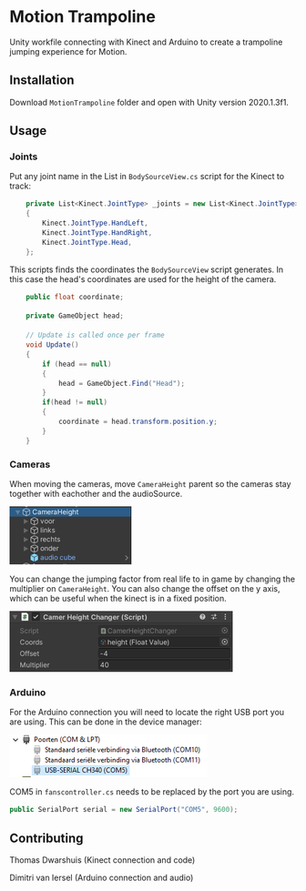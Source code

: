 # Motion Trampoline

Unity workfile connecting with Kinect and Arduino to create a trampoline jumping experience for Motion.

## Installation

Download ```MotionTrampoline``` folder and open with Unity version 2020.1.3f1.

## Usage

### Joints
Put any joint name in the List in ```BodySourceView.cs``` script for the Kinect to track:

```C#
    private List<Kinect.JointType> _joints = new List<Kinect.JointType>
    {
        Kinect.JointType.HandLeft,
        Kinect.JointType.HandRight,
        Kinect.JointType.Head,
    };
```

This scripts finds the coordinates the ```BodySourceView``` script generates. In this case the head's coordinates are used for the height of the camera.
```C#
    public float coordinate;

    private GameObject head;

    // Update is called once per frame
    void Update()
    {
        if (head == null)
        {
            head = GameObject.Find("Head");
        }
        if(head != null)
        {
            coordinate = head.transform.position.y;
        }
    }
```

### Cameras

When moving the cameras, move ```CameraHeight``` parent so the cameras stay together with eachother and the audioSource.

![cameraToMove](ReadmeImages/camerasreadme.PNG)

You can change the jumping factor from real life to in game by changing the multiplier on ```CameraHeight```. You can also change the offset on the y axis, which can be useful when the kinect is in a fixed position.

![cameraSettings](ReadmeImages/camerasettingsreadme.PNG)

### Arduino

For the Arduino connection you will need to locate the right USB port you are using. This can be done in the device manager:

![USBPort](ReadmeImages/portreadme.PNG)

COM5 in ```fanscontroller.cs``` needs to be replaced by the port you are using.
```C#
public SerialPort serial = new SerialPort("COM5", 9600);
```

## Contributing
Thomas Dwarshuis (Kinect connection and code)

Dimitri van Iersel (Arduino connection and audio)
